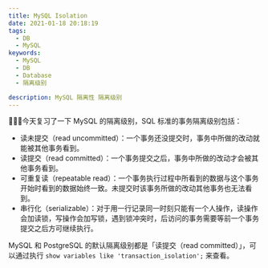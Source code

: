 ```yaml
---
title: MySQL Isolation
date: 2021-01-18 20:18:19
tags:
  - DB
  - MySQL
keywords:
  - MySQL
  - DB
  - Database
  - 隔离级别

description: MySQL 隔离性 隔离级别
---
```


今天复习了一下 MySQL 的隔离级别，SQL 标准的事务隔离级别包括：
- 读未提交（read uncommitted）：一个事务还没提交时，事务中所做的改动就能被其他事务看到。
- 读提交（read committed）：一个事务提交之后，事务中所做的改动才会被其他事务看到。
- 可重复读（repeatable read）：一个事务执行过程中所看到的数据与这个事务开始时看到的数据始终一致。未提交时该事务所做的改动其他事务也无法看到。
- 串行化（serializable）：对于用一行记录同一时刻只能有一个人操作，读操作会加读锁，写操作会加写锁，遇到锁冲突时，后访问的事务需要等前一个事务提交之后方可继续执行。

MySQL 和 PostgreSQL 的默认隔离级别都是「读提交（read committed）」，可以通过执行
`show variables like 'transaction_isolation';` 来查看。
